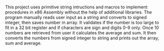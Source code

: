 This project uses primitive string intructions and macros to implement procedures in x86 Assembly without the help of additional libraries.
The program manually reads user input as a string and converts to signed integer, then saves number in array. It validates if the 
number is too large to fit in a 32 bit register and if characters are sign and digits 0-9 only. Once 10 numbers are retrieved 
from user it calculates the average and sum. It then converts the numbers from signed integer to string and prints out the array, sum and average.

